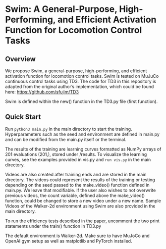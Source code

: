 # Swim: A General-Purpose, High-Performing, and Efficient Activation Function for Locomotion Control Tasks

## Overview
We propose Swim, a general-purpose, high-performing, and efficient activation function for locomotion control tasks. Swim is tested on MuJuCo continuous control tasks using TD3. The code for TD3 in this repository is adapted from the original author’s implementation, which could be found here: https://github.com/sfujim/TD3

Swim is defined within the new() function in the TD3.py file (first function).

## Quick Start

Run `python3 main.py` in the main directory to start the training. Hyperparameters such as the seed and environment are defined in main.py and can be modified from the main.py itself or the terminal. 

The results of the training are learning curves formatted as NumPy arrays of 201 evaluations (201,), stored under /results. To visualize the learning curves, see the examples provided in vis.py and `run vis.py` in the main directory. 

Videos are also created after training ends and are stored in the main directory. The videos could represent the results of the training or testing depending on the seed passed to the make_video() function defined in main.py. We leave that modifiable. If the user also wishes to not overwrite previous videos, the count variable, defined above the make_video() function, could be changed to store a new video under a new name. Sample Videos of the Walker-2d environment using Swim are also provided in the main directory.

To run the efficiency tests described in the paper, uncomment the two print statements under the train() function in TD3.py 

The default environment is Walker-2d. Make sure to have MuJoCo and OpenAI gym setup as well as matplotlib and PyTorch installed.
